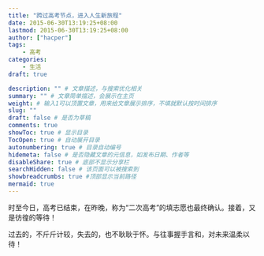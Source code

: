 ```yaml
---
title: "跨过高考节点，进入人生新旅程"
date: 2015-06-30T13:19:25+08:00
lastmod: 2015-06-30T13:19:25+08:00
author: ["hacper"]
tags:
    - 高考
categories:
    - 生活
draft: true

description: "" # 文章描述，与搜索优化相关
summary: "" # 文章简单描述，会展示在主页
weight: # 输入1可以顶置文章，用来给文章展示排序，不填就默认按时间排序
slug: ""
draft: false # 是否为草稿
comments: true
showToc: true # 显示目录
TocOpen: true # 自动展开目录
autonumbering: true # 目录自动编号
hidemeta: false # 是否隐藏文章的元信息，如发布日期、作者等
disableShare: true # 底部不显示分享栏
searchHidden: false # 该页面可以被搜索到
showbreadcrumbs: true #顶部显示当前路径
mermaid: true
---
```


时至今日，高考已结束，在昨晚，称为“二次高考”的填志愿也最终确认。接着，又是彷徨的等待！

过去的，不斤斤计较，失去的，也不耿耿于怀。与往事握手言和，对未来温柔以待！